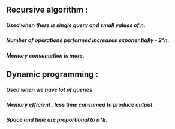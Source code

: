 ## Recursive algorithm :
  ##### Used when there is single query and small values of n.
  ##### Number of operations performed increases exponentially - 2^n.
  ##### Memory consumption is more.
  
## Dynamic programming :
 ##### Used when we have lot of queries.
 ##### Memory efficient , less time consumed to produce output.
 ##### Space and time are proportional to n*k.
 



